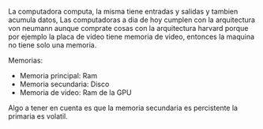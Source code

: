 La computadora computa, la misma tiene entradas y salidas y tambien acumula datos,
Las computadoras a dia de hoy cumplen con la arquitectura von neumann aunque comprate cosas con la arquitectura harvard porque por ejemplo la placa de video tiene memoria de video, entonces la maquina no tiene solo una memoria.

Memorias:
- Memoria principal: Ram
- Memoria secundaria: Disco 
- Memoria de video: Ram de la GPU

Algo a tener en cuenta es que la memoria secundaria es percistente la primaria es volatil.